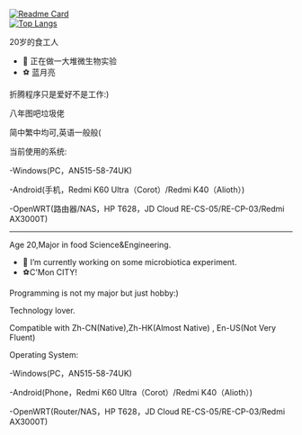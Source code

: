 [![Readme Card](https://github-readme-stats-one-bice.vercel.app/api?username=long45343&show_icons=true&role=OWNER,ORGANIZATION_MEMBER,COLLABORATOR)](https://github.com/anuraghazra/github-readme-stats)  
[![Top Langs](https://github-readme-stats-one-bice.vercel.app/api/top-langs/?username=long45343&layout=compact&exclude_repo=Hardware-Course&hide=Jupyter%20Notebook,MATLAB&role=OWNER,ORGANIZATION_MEMBER&langs_count=10)](https://github.com/anuraghazra/github-readme-stats)
<!--
<!--
**long45343/long45343** is a ✨ _special_ ✨ repository because its `README.md` (this file) appears on your GitHub profile.

Here are some ideas to get you started:

- 🔭 I’m currently working on ...
- 🌱 I’m currently learning ...
- 👯 I’m looking to collaborate on ...
- 🤔 I’m looking for help with ...
- 💬 Ask me about ...
- 📫 How to reach me: ...
- 😄 Pronouns: ...
- ⚡ Fun fact: ...
-->

20岁的食工人

- 🔭 正在做一大堆微生物实验
- ⚽ 蓝月亮

折腾程序只是爱好不是工作:)

八年图吧垃圾佬

简中繁中均可,英语一般般(

当前使用的系统:

-Windows(PC，AN515-58-74UK)

-Android(手机，Redmi K60 Ultra（Corot）/Redmi K40（Alioth）)

-OpenWRT(路由器/NAS，HP T628，JD Cloud RE-CS-05/RE-CP-03/Redmi AX3000T)

--------------------------

Age 20,Major in food Science&Engineering.

- 🔭 I’m currently working on some microbiotica experiment.
-  ⚽C'Mon CITY!

Programming is not my major but just hobby:)

Technology lover.

Compatible with Zh-CN(Native),Zh-HK(Almost Native) , En-US(Not Very Fluent)

Operating System:

-Windows(PC，AN515-58-74UK)

-Android(Phone，Redmi K60 Ultra（Corot）/Redmi K40（Alioth）)

-OpenWRT(Router/NAS，HP T628，JD Cloud RE-CS-05/RE-CP-03/Redmi AX3000T)
